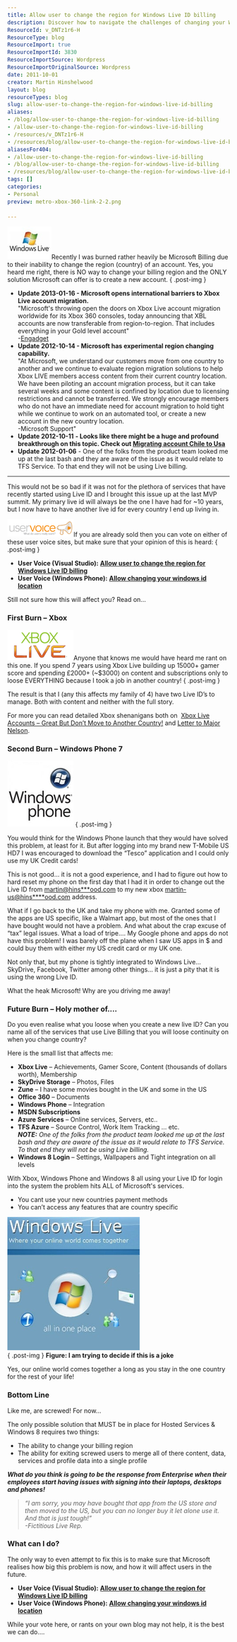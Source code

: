 ```yaml
---
title: Allow user to change the region for Windows Live ID billing
description: Discover how to navigate the challenges of changing your Windows Live ID billing region. Learn from real experiences and advocate for better solutions!
ResourceId: v_DNTz1r6-H
ResourceType: blog
ResourceImport: true
ResourceImportId: 3830
ResourceImportSource: Wordpress
ResourceImportOriginalSource: Wordpress
date: 2011-10-01
creator: Martin Hinshelwood
layout: blog
resourceTypes: blog
slug: allow-user-to-change-the-region-for-windows-live-id-billing
aliases:
- /blog/allow-user-to-change-the-region-for-windows-live-id-billing
- /allow-user-to-change-the-region-for-windows-live-id-billing
- /resources/v_DNTz1r6-H
- /resources/blog/allow-user-to-change-the-region-for-windows-live-id-billing
aliasesFor404:
- /allow-user-to-change-the-region-for-windows-live-id-billing
- /blog/allow-user-to-change-the-region-for-windows-live-id-billing
- /resources/blog/allow-user-to-change-the-region-for-windows-live-id-billing
tags: []
categories:
- Personal
preview: metro-xbox-360-link-2-2.png

---
```

![img_33742_microsoft-windows-live-logo_450x360](images/img_33742_microsoft-windows-live-logo_450x360-1-1.jpg "img_33742_microsoft-windows-live-logo_450x360")Recently I was burned rather heavily be Microsoft Billing due to their inability to change the region (country) of an account. Yes, you heard me right, there is NO way to change your billing region and the ONLY solution Microsoft can offer is to create a new account.
{ .post-img }

- **Update 2013-01-16 - Microsoft opens international barriers to Xbox Live account migration.**  
   "Microsoft's throwing open the doors on Xbox Live account migration worldwide for its Xbox 360 consoles, today announcing that XBL accounts are now transferable from region-to-region. That includes everything in your Gold level account"  
   \-[Engadget](http://www.engadget.com/2013/01/16/xbox-live-region-locking-unlocked/)
- **Update 2012-10-14 - Microsoft has experimental region changing capability.**  
   "At Microsoft, we understand our customers move from one country to another and we continue to evaluate region migration solutions to help Xbox LIVE members access content from their current country location. We have been piloting an account migration process, but it can take several weeks and some content is confined by location due to licensing restrictions and cannot be transferred. We strongly encourage members who do not have an immediate need for account migration to hold tight while we continue to work on an automated tool, or create a new account in the new country location.  
   \-Microsoft Support"
- **Update 2012-10-11** **- Looks like there might be a huge and profound breakthrough on this topic. Check out [Migrating account Chile to Usa](http://forums.xbox.com/xbox_forums/xbox_support/f/9/p/353657/1834363.aspx#1834363)**
- **Update 2012-01-06** - One of the folks from the product team looked me up at the last bash and they are aware of the issue as it would relate to TFS Service. To that end they will not be using Live billing.

---

This would not be so bad if it was not for the plethora of services that have recently started using Live ID and I brought this issue up at the last MVP summit. My primary live id will always be the one I have had for ~10 years, but I now have to have another live id for every country I end up living in.

![uservoice-logo](images/uservoice-logo-3-3.png "uservoice-logo")If you are already sold then you can vote on either of these user voice sites, but make sure that your opinion of this is heard:
{ .post-img }

- **User Voice (Visual Studio):** [**Allow user to change the region for Windows Live ID billing**](http://visualstudio.uservoice.com/forums/121579-visual-studio/suggestions/2289385-allow-user-to-change-the-region-for-windows-live-i)
- **User Voice (Windows Phone):** [**Allow changing your windows id location**](http://windowsphone.uservoice.com/forums/101801-feature-suggestions/suggestions/2280332-allow-changing-your-windows-id-location-and-no "http://windowsphone.uservoice.com/forums/101801-feature-suggestions/suggestions/2280332-allow-changing-your-windows-id-location-and-no")

Still not sure how this will affect you? Read on…

### First Burn – Xbox

![xbox-live-logo](images/xbox-live-logo-6-6.png "xbox-live-logo")Anyone that knows me would have heard me rant on this one. If you spend 7 years using Xbox Live building up 15000+ gamer score and spending £2000+ (~$3000) on content and subscriptions only to loose EVERYTHING because I took a job in another country!
{ .post-img }

The result is that I (any this affects my family of 4) have two Live ID’s to manage. Both with content and neither with the full story.

For more you can read detailed Xbox shenanigans both on  [Xbox Live Accounts – Great But Don’t Move to Another Country!](http://tf.erzz.com/2007/03/14/xbox-live-accounts-great-but-dont-move-to-another-country/) and [Letter to Major Nelson](http://tf.erzz.com/2009/02/18/letter-to-major-nelson/).

### Second Burn – Windows Phone 7

![windows_phone_logo300x300](images/windows_phone_logo300x300-4-4.jpg "windows_phone_logo300x300")
{ .post-img }

You would think for the Windows Phone launch that they would have solved this problem, at least for it. But after logging into my brand new T-Mobile US HD7 I was encouraged to download the “Tesco” application and I could only use my UK Credit cards!

This is not good… it is not a good experience, and I had to figure out how to hard reset my phone on the first day that I had it in order to change out the Live ID from [martin@hins\*\*\*ood.com](mailto:martin@hins***ood.com) to my new xbox [martin-us@hins\*\*\*\*ood.com](mailto:martin-us@hins****ood.com) address.

What if I go back to the UK and take my phone with me. Granted some of the apps are US specific, like a Walmart app, but most of the ones that I have bought would not have a problem. And what about the crap excuse of “tax” legal issues. What a load of tripe…. My Google phone and apps do not have this problem! I was barely off the plane when I saw US apps in $ and could buy them with either my US credit card or my UK one.

Not only that, but my phone is tightly integrated to Windows Live… SkyDrive, Facebook, Twitter among other things… it is just a pity that it is using the wrong Live ID.

What the heak Microsoft! Why are you driving me away!

### Future Burn – Holy mother of….

Do you even realise what you loose when you create a new live ID? Can you name all of the services that use Live Billing that you will loose continuity on when you change country?

Here is the small list that affects me:

- **Xbox Live** – Achievements, Gamer Score, Content (thousands of dollars worth), Membership
- **SkyDrive Storage** – Photos, Files
- **Zune** – I have some movies bought in the UK and some in the US
- **Office 360** – Documents
- **Windows Phone** – Integration
- **MSDN Subscriptions**
- **Azure Services** – Online services, Servers, etc..
- **TFS Azure** – Source Control, Work Item Tracking … etc.  
   _**NOTE:** One of the folks from the product team looked me up at the last bash and they are aware of the issue as it would relate to TFS Service. To that end they will not be using Live billing._
- **Windows 8 Login** – Settings, Wallpapers and Tight integration on all levels

With Xbox, Windows Phone and Windows 8 all using your Live ID for login into the system the problem hits ALL of Microsoft's services.

- You cant use your new countries payment methods
- You can’t access any features that are country specific

![windows-live](images/windows-live-5-5.jpg "windows-live")  
{ .post-img }
**Figure: I am trying to decide if this is a joke**

Yes, our online world comes together a long as you stay in the one country for the rest of your life!

### Bottom Line

Like me, are screwed! For now…

The only possible solution that MUST be in place for Hosted Services & Windows 8 requires two things:

- The ability to change your billing region
- The ability for exiting screwed users to merge all of there content, data, services and profile data into a single profile

**_What do you think is going to be the response from Enterprise when their employees start having issues with signing into their laptops, desktops and phones!_**

> _“I am sorry, you may have bought that app from the US store and then moved to the US, but you can no longer buy it let alone use it. And that is just tough!”  
> \-Fictitious Live Rep._

### What can I do?

The only way to even attempt to fix this is to make sure that Microsoft realises how big this problem is now, and how it will affect users in the future.

- **User Voice (Visual Studio):** [**Allow user to change the region for Windows Live ID billing**](http://visualstudio.uservoice.com/forums/121579-visual-studio/suggestions/2289385-allow-user-to-change-the-region-for-windows-live-i)
- **User Voice (Windows Phone):** [**Allow changing your windows id location**](http://windowsphone.uservoice.com/forums/101801-feature-suggestions/suggestions/2280332-allow-changing-your-windows-id-location-and-no "http://windowsphone.uservoice.com/forums/101801-feature-suggestions/suggestions/2280332-allow-changing-your-windows-id-location-and-no")

While your vote here, or rants on your own blog may not help, it is the best we can do….
